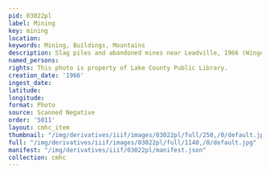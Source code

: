 ```yaml
---
pid: 03022pl
label: Mining
key: mining
location: 
keywords: Mining, Buildings, Mountains
description: Slag piles and abandoned mines near Leadville, 1966 (Wingenbach Collection)
named_persons: 
rights: This photo is property of Lake County Public Library.
creation_date: '1966'
ingest_date: 
latitude: 
longitude: 
format: Photo
source: Scanned Negative
order: '5011'
layout: cmhc_item
thumbnail: "/img/derivatives/iiif/images/03022pl/full/250,/0/default.jpg"
full: "/img/derivatives/iiif/images/03022pl/full/1140,/0/default.jpg"
manifest: "/img/derivatives/iiif/03022pl/manifest.json"
collection: cmhc
---
```

